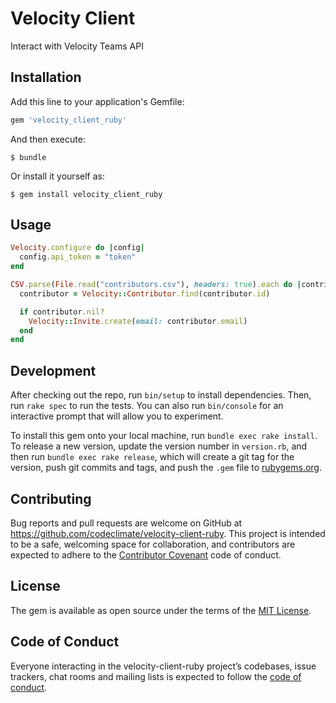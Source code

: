 # Velocity Client

Interact with Velocity Teams API

## Installation

Add this line to your application's Gemfile:

```ruby
gem 'velocity_client_ruby'
```

And then execute:

    $ bundle

Or install it yourself as:

    $ gem install velocity_client_ruby

## Usage

```ruby
Velocity.configure do |config|
  config.api_token = "token"
end

CSV.parse(File.read("contributors.csv"), headers: true).each do |contributor|
  contributor = Velocity::Contributor.find(contributor.id)

  if contributor.nil?
    Velocity::Invite.create(email: contributor.email)
  end
end
```

## Development

After checking out the repo, run `bin/setup` to install dependencies. Then, run `rake spec` to run the tests. You can also run `bin/console` for an interactive prompt that will allow you to experiment.

To install this gem onto your local machine, run `bundle exec rake install`. To release a new version, update the version number in `version.rb`, and then run `bundle exec rake release`, which will create a git tag for the version, push git commits and tags, and push the `.gem` file to [rubygems.org](https://rubygems.org).

## Contributing

Bug reports and pull requests are welcome on GitHub at https://github.com/codeclimate/velocity-client-ruby. This project is intended to be a safe, welcoming space for collaboration, and contributors are expected to adhere to the [Contributor Covenant](http://contributor-covenant.org) code of conduct.

## License

The gem is available as open source under the terms of the [MIT License](https://opensource.org/licenses/MIT).

## Code of Conduct

Everyone interacting in the velocity-client-ruby project’s codebases, issue trackers, chat rooms and mailing lists is expected to follow the [code of conduct](https://github.com/[USERNAME]/velocity_client_ruby/blob/master/CODE_OF_CONDUCT.md).
